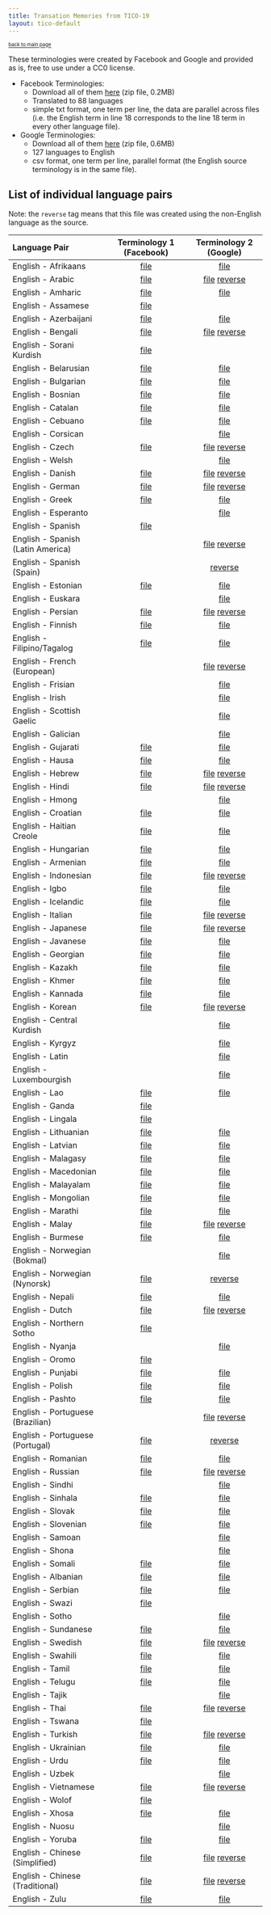 ```yaml
---
title: Transation Memories from TICO-19
layout: tico-default
---
```


<sup><sub>[back to main page](index.html) </sub></sup>


These terminologies were created by Facebook and Google and provided as is, free to use under a CC0 license.

* Facebook Terminologies:
	* Download all of them [here](data/fb_covid-19.zip) (zip file, 0.2MB)
	* Translated to 88 languages
	* simple txt format, one term per line, the data are parallel across files (i.e. the English term in line 18 corresponds to the line 18 term in every other language file).
* Google Terminologies:
	* Download all of them [here](data/google_covid-19.zip) (zip file, 0.6MB)
	* 127 languages to English
	* csv format, one term per line, parallel format (the English source terminology is in the same file).

## List of individual language pairs

Note: the `reverse` tag means that this file was created using the non-English language as the source.

| Language Pair | Terminology 1 (Facebook) | Terminology 2 (Google) |
| :-----  | :----: | :----: |
| English - Afrikaans | [file](data/terminologies/f_en-af_ZA.csv)  | [file](data/terminologies/g_en_af.csv) |
| English - Arabic | [file](data/terminologies/f_en-ar_AR.csv)  | [file](data/terminologies/g_en_ar.csv) [reverse](data/terminologies/g_ar_en.csv) |
| English - Amharic | [file](data/terminologies/f_en-am_ET.csv)  | [file](data/terminologies/g_en_am.csv) |
| English - Assamese | [file](data/terminologies/f_en-as_IN.csv) |    |
| English - Azerbaijani | [file](data/terminologies/f_en-az_AZ.csv)  | [file](data/terminologies/g_en_az.csv) |
| English - Bengali | [file](data/terminologies/f_en-bn_IN.csv)  | [file](data/terminologies/g_en_bn.csv) [reverse](data/terminologies/g_bn_en.csv) |
| English - Sorani Kurdish | [file](data/terminologies/f_en-cb_IQ.csv) |    |
| English - Belarusian | [file](data/terminologies/f_en-be_BY.csv)  | [file](data/terminologies/g_en_be.csv) |
| English - Bulgarian | [file](data/terminologies/f_en-bg_BG.csv)  | [file](data/terminologies/g_en_bg.csv) |
| English - Bosnian | [file](data/terminologies/f_en-bs_BA.csv)  | [file](data/terminologies/g_en_bs.csv) |
| English - Catalan | [file](data/terminologies/f_en-ca_ES.csv)  | [file](data/terminologies/g_en_ca.csv) |
| English - Cebuano | [file](data/terminologies/f_en-cx_PH.csv)  | [file](data/terminologies/g_en_ceb.csv) |
| English - Corsican |    | [file](data/terminologies/g_en_co.csv) |
| English - Czech | [file](data/terminologies/f_en-cs_CZ.csv)   | [file](data/terminologies/g_en_cs.csv) [reverse](data/terminologies/g_cs_en.csv) |
| English - Welsh |    | [file](data/terminologies/g_en_cy.csv) |
| English - Danish | [file](data/terminologies/f_en-da_DK.csv)  | [file](data/terminologies/g_en_da.csv) [reverse](data/terminologies/g_da_en.csv) |
| English - German | [file](data/terminologies/f_en-de_DE.csv)  | [file](data/terminologies/g_en_de.csv)  [reverse](data/terminologies/g_de_en.csv) |
| English - Greek | [file](data/terminologies/f_en-el_GR.csv)  | [file](data/terminologies/g_en_el.csv) |
| English - Esperanto |    | [file](data/terminologies/g_en_eo.csv) |
| English - Spanish | [file](data/terminologies/f_en-es_XX.csv) |    |
| English - Spanish (Latin America) |    | [file](data/terminologies/g_en_es-419.csv) [reverse](data/terminologies/g_es-419_en.csv) |
| English - Spanish (Spain) |    | [reverse](data/terminologies/g_es-ES_en.csv) |
| English - Estonian | [file](data/terminologies/f_en-et_EE.csv)  | [file](data/terminologies/g_en_et.csv) |
| English - Euskara |    | [file](data/terminologies/g_en_eu.csv) |
| English - Persian | [file](data/terminologies/f_en-fa_IR.csv)  | [file](data/terminologies/g_en_fa.csv) [reverse](data/terminologies/g_fa_en.csv) |
| English - Finnish | [file](data/terminologies/f_en-fi_FI.csv)  | [file](data/terminologies/g_en_fi.csv) |
| English - Filipino/Tagalog | [file](data/terminologies/f_en-tl_XX.csv) | [file](data/terminologies/g_en_fil.csv) |
| English - French (European) |    | [file](data/terminologies/g_en_fr-FR.csv) [reverse](data/terminologies/g_fr_en.csv) |
| English - Frisian |    | [file](data/terminologies/g_en_fy.csv) |
| English - Irish |    | [file](data/terminologies/g_en_ga.csv) |
| English - Scottish Gaelic |    | [file](data/terminologies/g_en_gd.csv) |
| English - Galician |    | [file](data/terminologies/g_en_gl.csv) |
| English - Gujarati | [file](data/terminologies/f_en-gu_IN.csv)  | [file](data/terminologies/g_en_gu.csv) |
| English - Hausa | [file](data/terminologies/f_en-ha_NG.csv)  | [file](data/terminologies/g_en_ha.csv) |
| English - Hebrew | [file](data/terminologies/f_en-he_IL.csv)  | [file](data/terminologies/g_en_he.csv) [reverse](data/terminologies/g_iw_en.csv) |
| English - Hindi | [file](data/terminologies/f_en-hi_IN.csv)  | [file](data/terminologies/g_en_hi.csv) [reverse](data/terminologies/g_hi_en.csv) |
| English - Hmong |    | [file](data/terminologies/g_en_hmn.csv) |
| English - Croatian | [file](data/terminologies/f_en-hr_HR.csv)  | [file](data/terminologies/g_en_hr.csv) |
| English - Haitian Creole | [file](data/terminologies/f_en-ht_HT.csv)  | [file](data/terminologies/g_en_ht.csv) |
| English - Hungarian | [file](data/terminologies/f_en-hu_HU.csv)  | [file](data/terminologies/g_en_hu.csv) |
| English - Armenian | [file](data/terminologies/f_en-hy_AM.csv)  | [file](data/terminologies/g_en_hy.csv) |
| English - Indonesian | [file](data/terminologies/f_en-id_ID.csv)  | [file](data/terminologies/g_en_id.csv) [reverse](data/terminologies/g_id_en.csv) |
| English - Igbo | [file](data/terminologies/f_en-ig_NG.csv)  | [file](data/terminologies/g_en_ig.csv) |
| English - Icelandic | [file](data/terminologies/f_en-is_IS.csv)  | [file](data/terminologies/g_en_is.csv) |
| English - Italian | [file](data/terminologies/f_en-it_IT.csv)  | [file](data/terminologies/g_en_it.csv) [reverse](data/terminologies/g_it_en.csv) |
| English - Japanese | [file](data/terminologies/f_en-ja_XX.csv)  | [file](data/terminologies/g_en_ja.csv) [reverse](data/terminologies/g_ja_en.csv) |
| English - Javanese | [file](data/terminologies/f_en-jv_ID.csv)  | [file](data/terminologies/g_en_jv.csv) |
| English - Georgian | [file](data/terminologies/f_en-ka_GE.csv)  | [file](data/terminologies/g_en_ka.csv) |
| English - Kazakh | [file](data/terminologies/f_en-kk_KZ.csv)  | [file](data/terminologies/g_en_kk.csv) |
| English - Khmer | [file](data/terminologies/f_en-km_KH.csv)  | [file](data/terminologies/g_en_km.csv) |
| English - Kannada | [file](data/terminologies/f_en-kn_IN.csv)  | [file](data/terminologies/g_en_kn.csv) |
| English - Korean | [file](data/terminologies/f_en-ko_KR.csv)  | [file](data/terminologies/g_en_ko.csv) [reverse](data/terminologies/g_ko_en.csv) |
| English - Central Kurdish |    | [file](data/terminologies/g_en_ku.csv) |
| English - Kyrgyz |    | [file](data/terminologies/g_en_ky.csv) |
| English - Latin |    | [file](data/terminologies/g_en_la.csv) |
| English - Luxembourgish |    | [file](data/terminologies/g_en_lb.csv) |
| English - Lao | [file](data/terminologies/f_en-lo_LA.csv)  | [file](data/terminologies/g_en_lo.csv) |
| English - Ganda | [file](data/terminologies/f_en-lg_UG.csv) |    |
| English - Lingala | [file](data/terminologies/f_en-ln_CD.csv) |    |
| English - Lithuanian | [file](data/terminologies/f_en-lt_LT.csv)  | [file](data/terminologies/g_en_lt.csv) |
| English - Latvian | [file](data/terminologies/f_en-lv_LV.csv)  | [file](data/terminologies/g_en_lv.csv) |
| English - Malagasy | [file](data/terminologies/f_en-mg_MG.csv)  | [file](data/terminologies/g_en_mg.csv) |
| English - Macedonian | [file](data/terminologies/f_en-mk_MK.csv)  | [file](data/terminologies/g_en_mk.csv) |
| English - Malayalam | [file](data/terminologies/f_en-ml_IN.csv)  | [file](data/terminologies/g_en_ml.csv) |
| English - Mongolian | [file](data/terminologies/f_en-mn_MN.csv)  | [file](data/terminologies/g_en_mn.csv) |
| English - Marathi | [file](data/terminologies/f_en-mr_IN.csv)  | [file](data/terminologies/g_en_mr.csv) |
| English - Malay | [file](data/terminologies/f_en-ms_MY.csv)  | [file](data/terminologies/g_en_ms.csv) [reverse](data/terminologies/g_ms_en.csv) |
| English - Burmese | [file](data/terminologies/f_en-my_MM.csv)  | [file](data/terminologies/g_en_my.csv) |
| English - Norwegian (Bokmal) |    | [file](data/terminologies/g_en_nb.csv) |
| English - Norwegian (Nynorsk) | [file](data/terminologies/f_en-no_XX.csv)  | [reverse](data/terminologies/g_no_en.csv) |
| English - Nepali | [file](data/terminologies/f_en-ne_NP.csv)  | [file](data/terminologies/g_en_ne.csv) |
| English - Dutch | [file](data/terminologies/f_en-nl_XX.csv)  | [file](data/terminologies/g_en_nl.csv) [reverse](data/terminologies/g_nl_en.csv) |
| English - Northern Sotho | [file](data/terminologies/f_en-ns_ZA.csv) |    |
| English - Nyanja |    | [file](data/terminologies/g_en_ny.csv) |
| English - Oromo | [file](data/terminologies/f_en-om_KE.csv) |    |
| English - Punjabi | [file](data/terminologies/f_en-pa_IN.csv)  | [file](data/terminologies/g_en_pa.csv) |
| English - Polish | [file](data/terminologies/f_en-pl_PL.csv)  | [file](data/terminologies/g_en_pl.csv) |
| English - Pashto | [file](data/terminologies/f_en-ps_AF.csv)  | [file](data/terminologies/g_en_ps.csv) |
| English - Portuguese (Brazilian) |    | [file](data/terminologies/g_en_pt-BR.csv) [reverse](data/terminologies/g_pt-BR_en.csv) |
| English - Portuguese (Portugal) | [file](data/terminologies/f_en-pt_XX.csv) | [reverse](data/terminologies/g_pt-PT_en.csv) |
| English - Romanian | [file](data/terminologies/f_en-ro_RO.csv)  | [file](data/terminologies/g_en_ro.csv) |
| English - Russian | [file](data/terminologies/f_en-ru_RU.csv)  | [file](data/terminologies/g_en_ru.csv) [reverse](data/terminologies/g_ru_en.csv) |
| English - Sindhi |    | [file](data/terminologies/g_en_sd.csv) |
| English - Sinhala | [file](data/terminologies/f_en-si_LK.csv)  | [file](data/terminologies/g_en_si.csv) |
| English - Slovak | [file](data/terminologies/f_en-sk_SK.csv)  | [file](data/terminologies/g_en_sk.csv) |
| English - Slovenian | [file](data/terminologies/f_en-sl_SI.csv)  | [file](data/terminologies/g_en_sl.csv) |
| English - Samoan |    | [file](data/terminologies/g_en_sm.csv) |
| English - Shona |    | [file](data/terminologies/g_en_sn.csv) |
| English - Somali | [file](data/terminologies/f_en-so_SO.csv)  | [file](data/terminologies/g_en_so.csv) |
| English - Albanian | [file](data/terminologies/f_en-sq_AL.csv)  | [file](data/terminologies/g_en_sq.csv) |
| English - Serbian | [file](data/terminologies/f_en-sr_RS.csv)  | [file](data/terminologies/g_en_sr.csv) |
| English - Swazi | [file](data/terminologies/f_en-ss_SZ.csv) |    |
| English - Sotho |    | [file](data/terminologies/g_en_st.csv) |
| English - Sundanese | [file](data/terminologies/f_en-su_ID.csv)  | [file](data/terminologies/g_en_su.csv) |
| English - Swedish | [file](data/terminologies/f_en-sv_SE.csv)  | [file](data/terminologies/g_en_sv.csv) [reverse](data/terminologies/g_sv_en.csv) |
| English - Swahili | [file](data/terminologies/f_en-sw_KE.csv)  | [file](data/terminologies/g_en_sw.csv) |
| English - Tamil | [file](data/terminologies/f_en-ta_IN.csv)  | [file](data/terminologies/g_en_ta.csv) |
| English - Telugu | [file](data/terminologies/f_en-te_IN.csv)  | [file](data/terminologies/g_en_te.csv) |
| English - Tajik |    | [file](data/terminologies/g_en_tg.csv) |
| English - Thai | [file](data/terminologies/f_en-th_TH.csv)  | [file](data/terminologies/g_en_th.csv) [reverse](data/terminologies/g_th_en.csv) |
| English - Tswana | [file](data/terminologies/f_en-tn_BW.csv) |    |
| English - Turkish | [file](data/terminologies/f_en-tr_TR.csv)  | [file](data/terminologies/g_en_tr.csv) [reverse](data/terminologies/g_tr_en.csv) |
| English - Ukrainian | [file](data/terminologies/f_en-uk_UA.csv)  | [file](data/terminologies/g_en_uk.csv) |
| English - Urdu | [file](data/terminologies/f_en-ur_PK.csv)  | [file](data/terminologies/g_en_ur.csv) |
| English - Uzbek |    | [file](data/terminologies/g_en_uz.csv) |
| English - Vietnamese | [file](data/terminologies/f_en-vi_VN.csv)  | [file](data/terminologies/g_en_vi.csv) [reverse](data/terminologies/g_vi_en.csv) |
| English - Wolof | [file](data/terminologies/f_en-wo_SN.csv) |    |
| English - Xhosa | [file](data/terminologies/f_en-xh_ZA.csv)  | [file](data/terminologies/g_en_xh.csv) |
| English - Nuosu |    | [file](data/terminologies/g_en_yi.csv) |
| English - Yoruba | [file](data/terminologies/f_en-yo_NG.csv)  | [file](data/terminologies/g_en_yo.csv) |
| English - Chinese (Simplified) | [file](data/terminologies/f_en-zh_CN.csv) | [file](data/terminologies/g_en_zh-CN.csv) [reverse](data/terminologies/g_zh-CN_en.csv) |
| English - Chinese (Traditional) |  [file](data/terminologies/f_en-zh_TW.csv) | [file](data/terminologies/g_en_zh-TW.csv) [reverse](data/terminologies/g_zh-TW_en.csv) |
| English - Zulu | [file](data/terminologies/f_en-zu_ZA.csv)  | [file](data/terminologies/g_en_zu.csv) |
